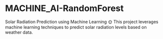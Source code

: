 # MACHINE_AI-RandomForest
Solar Radiation Prediction using Machine Learning 🌞  This project leverages machine learning techniques to predict solar radiation levels based on weather data. 
